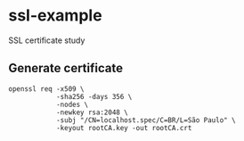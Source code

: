 # ssl-example
SSL certificate study

## Generate certificate

```shell
openssl req -x509 \
            -sha256 -days 356 \
            -nodes \
            -newkey rsa:2048 \
            -subj "/CN=localhost.spec/C=BR/L=São Paulo" \
            -keyout rootCA.key -out rootCA.crt
```
